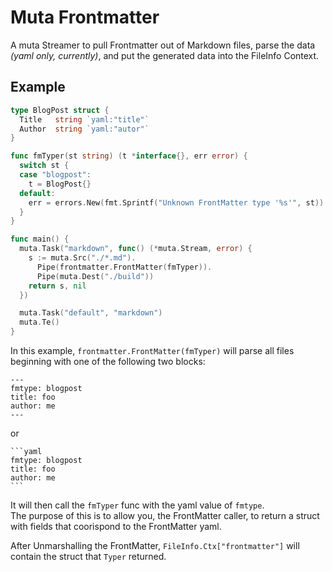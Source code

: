 
# Muta Frontmatter

A muta Streamer to pull Frontmatter out of Markdown files, parse the data 
*(yaml only, currently)*, and put the generated data into the FileInfo 
Context.

## Example

```go
type BlogPost struct {
  Title   string `yaml:"title"`
  Author  string `yaml:"autor"`
}

func fmTyper(st string) (t *interface{}, err error) {
  switch st {
  case "blogpost":
    t = BlogPost{}
  default:
    err = errors.New(fmt.Sprintf("Unknown FrontMatter type '%s'", st))
  }
}

func main() {
  muta.Task("markdown", func() (*muta.Stream, error) {
    s := muta.Src("./*.md").
      Pipe(frontmatter.FrontMatter(fmTyper)).
      Pipe(muta.Dest("./build"))
    return s, nil
  })

  muta.Task("default", "markdown")
  muta.Te()
}
```

In this example, `frontmatter.FrontMatter(fmTyper)` will parse all files 
beginning with one of the following two blocks:

    ---
    fmtype: blogpost
    title: foo
    author: me
    ---

or

    ```yaml
    fmtype: blogpost
    title: foo
    author: me
    ```

It will then call the `fmTyper` func with the yaml value of `fmtype`.  
The purpose of this is to allow you, the FrontMatter caller, to return
a struct with fields that coorispond to the FrontMatter yaml.

After Unmarshalling the FrontMatter, `FileInfo.Ctx["frontmatter"]` will
contain the struct that `Typer` returned.
